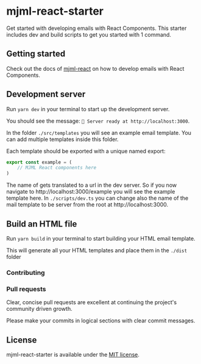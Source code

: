 # mjml-react-starter
Get started with developing emails with React Components. This starter includes dev and build scripts to get you started with 1 command.


## Getting started
Check out the docs of [mjml-react](https://github.com/wix-incubator/mjml-react) on how to develop emails with React Components.


## Development server
Run `yarn dev` in your terminal to start up the development server.

You should see the message: `🚀 Server ready at http://localhost:3000`.

In the folder `./src/templates` you will see an example email template.
You can add multiple templates inside this folder.

Each template should be exported with a unique named export:
```js
export const example = ( 
    // MJML React components here 
)
```

The name of gets translated to a url in the dev server.
So if you now navigate to http://localhost:3000/example you will see the example template here. In `./scripts/dev.ts` you can change also the name of the mail template to be server from the root at http://localhost:3000.

## Build an HTML file
Run `yarn build` in your terminal to start building your HTML email template.

This will generate all your HTML templates and place them in the `./dist` folder


### Contributing

### Pull requests

Clear, concise pull requests are excellent at continuing the project's community driven growth.  

Please make your commits in logical sections with clear commit messages.  

## License

mjml-react-starter is available under the [MIT license](https://github.com/daphnesmit/mjml-react-starter/blob/main/LICENSE).
